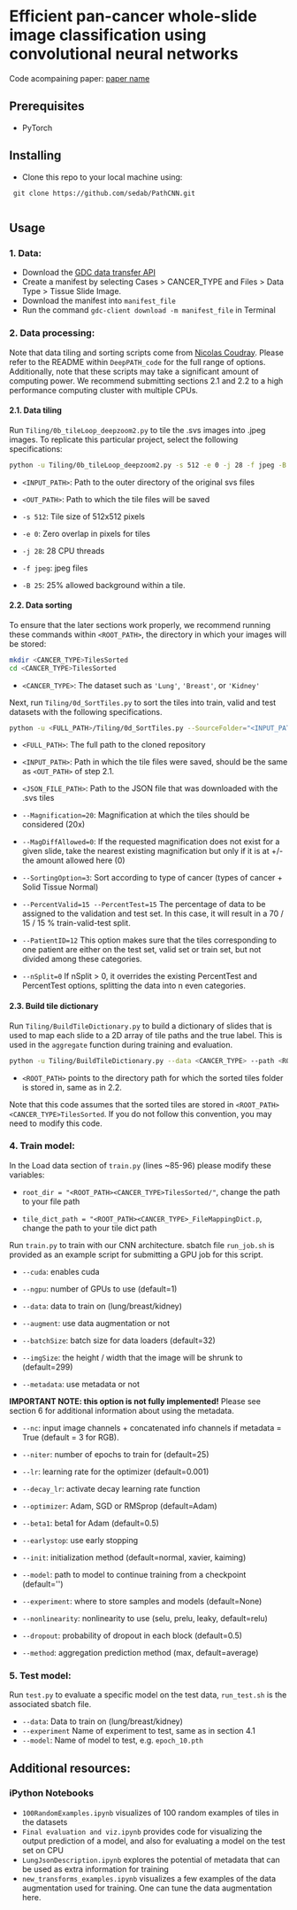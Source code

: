 # Efficient pan-cancer whole-slide image classification using convolutional neural networks

Code acompaining paper: [paper name](link)

## Prerequisites

* PyTorch 

## Installing

* Clone this repo to your local machine using:
```
 git clone https://github.com/sedab/PathCNN.git
 
```

## Usage

### 1. Data:

* Download the [GDC data transfer API](https://gdc.cancer.gov/access-data/gdc-data-transfer-tool)
* Create a manifest by selecting Cases > CANCER_TYPE and Files > Data Type > Tissue Slide Image.
* Download the manifest into ```manifest_file```
* Run the command ```gdc-client download -m manifest_file``` in Terminal

### 2. Data processing:

Note that data tiling and sorting scripts come from [Nicolas Coudray](https://github.com/ncoudray/DeepPATH/). Please refer to the README within `DeepPATH_code` for the full range of options. Additionally, note that these scripts may take a significant amount of computing power. We recommend submitting sections 2.1 and 2.2 to a high performance computing cluster with multiple CPUs.

#### 2.1. Data tiling
Run ```Tiling/0b_tileLoop_deepzoom2.py``` to tile the .svs images into .jpeg images. To replicate this particular project, select the following specifications:

```sh
python -u Tiling/0b_tileLoop_deepzoom2.py -s 512 -e 0 -j 28 -f jpeg -B 25 -o <OUT_PATH> "<INPUT_PATH>/*/*svs"
```

* `<INPUT_PATH>`: Path to the outer directory of the original svs files

* `<OUT_PATH>`: Path to which the tile files will be saved

* `-s 512`: Tile size of 512x512 pixels

* `-e 0`: Zero overlap in pixels for tiles

* `-j 28`: 28 CPU threads

* `-f jpeg`: jpeg files

* `-B 25`: 25% allowed background within a tile.

#### 2.2. Data sorting
To ensure that the later sections work properly, we recommend running these commands within `<ROOT_PATH>`, the directory in which your images will be stored:

```sh
mkdir <CANCER_TYPE>TilesSorted
cd <CANCER_TYPE>TilesSorted
```

* `<CANCER_TYPE>`: The dataset such as `'Lung'`, `'Breast'`, or `'Kidney'`

Next, run `Tiling/0d_SortTiles.py` to sort the tiles into train, valid and test datasets with the following specifications.

```sh
python -u <FULL_PATH>/Tiling/0d_SortTiles.py --SourceFolder="<INPUT_PATH>" --JsonFile="<JSON_FILE_PATH>" --Magnification=20 --MagDiffAllowed=0 --SortingOption=3 --PercentTest=15 --PercentValid=15 --PatientID=12 --nSplit 0
```

* `<FULL_PATH>`: The full path to the cloned repository

* `<INPUT_PATH>`: Path in which the tile files were saved, should be the same as `<OUT_PATH>` of step 2.1.

* `<JSON_FILE_PATH>`: Path to the JSON file that was downloaded with the .svs tiles

* `--Magnification=20`: Magnification at which the tiles should be considered (20x)

* `--MagDiffAllowed=0`: If the requested magnification does not exist for a given slide, take the nearest existing magnification but only if it is at +/- the amount allowed here (0)

* `--SortingOption=3`: Sort according to type of cancer (types of cancer + Solid Tissue Normal)

* `--PercentValid=15 --PercentTest=15` The percentage of data to be assigned to the validation and test set. In this case, it will result in a 70 / 15 / 15 % train-valid-test split.

* `--PatientID=12` This option makes sure that the tiles corresponding to one patient are either on the test set, valid set or train set, but not divided among these categories.

* `--nSplit=0` If nSplit > 0, it overrides the existing PercentTest and PercentTest options, splitting the data into n even categories. 

#### 2.3. Build tile dictionary

Run `Tiling/BuildTileDictionary.py` to build a dictionary of slides that is used to map each slide to a 2D array of tile paths and the true label. This is used in the `aggregate` function during training and evaluation.

```sh
python -u Tiling/BuildTileDictionary.py --data <CANCER_TYPE> --path <ROOT_PATH>
```
* `<ROOT_PATH>` points to the directory path for which the sorted tiles folder is stored in, same as in 2.2.

Note that this code assumes that the sorted tiles are stored in `<ROOT_PATH><CANCER_TYPE>TilesSorted`. If you do not follow this convention, you may need to modify this code.

### 4. Train model:

In the Load data section of `train.py` (lines ~85-96) please modify these variables:

* `root_dir = "<ROOT_PATH><CANCER_TYPE>TilesSorted/"`, change the path to your file path

* `tile_dict_path = "<ROOT_PATH><CANCER_TYPE>_FileMappingDict.p`, change the path to your tile dict path

Run `train.py` to train with our CNN architecture. sbatch file `run_job.sh` is provided as an example script for submitting a GPU job for this script.

* `--cuda`: enables cuda

* `--ngpu`: number of GPUs to use (default=1)

* `--data`: data to train on (lung/breast/kidney)

* `--augment`: use data augmentation or not

* `--batchSize`: batch size for data loaders (default=32)

* `--imgSize`: the height / width that the image will be shrunk to (default=299)

* `--metadata`: use metadata or not

**IMPORTANT NOTE: this option is not fully implemented!** Please see section 6 for additional information about using the metadata. 

* `--nc`: input image channels + concatenated info channels if metadata = True (default = 3 for RGB).

* `--niter`: number of epochs to train for (default=25)

* `--lr`: learning rate for the optimizer (default=0.001)

* `--decay_lr`: activate decay learning rate function

* `--optimizer`: Adam, SGD or RMSprop (default=Adam)

* `--beta1`: beta1 for Adam (default=0.5)

* `--earlystop`: use early stopping

* `--init`: initialization method (default=normal, xavier, kaiming)

* `--model`: path to model to continue training from a checkpoint (default='')

* `--experiment`: where to store samples and models (default=None)

* `--nonlinearity`: nonlinearity to use (selu, prelu, leaky, default=relu)

* `--dropout`: probability of dropout in each block (default=0.5)

* `--method`: aggregation prediction method (max, default=average)


### 5. Test model:

Run ```test.py``` to evaluate a specific model on the test data, ```run_test.sh``` is the associated sbatch file.

* `--data`: Data to train on (lung/breast/kidney)
* `--experiment` Name of experiment to test, same as in section 4.1
* `--model`: Name of model to test, e.g. `epoch_10.pth`


## Additional resources:

### iPython Notebooks

* ```100RandomExamples.ipynb``` visualizes of 100 random examples of tiles in the datasets
* ```Final evaluation and viz.ipynb``` provides code for visualizing the output prediction of a model, and also for evaluating a model on the test set on CPU
* ```LungJsonDescription.ipynb``` explores the potential of metadata that can be used as extra information for training
* ```new_transforms_examples.ipynb``` visualizes a few examples of the data augmentation used for training. One can tune the data augmentation here.

